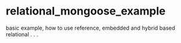# relational_mongoose_example
basic example, how to use reference, embedded and hybrid based relational . . .
